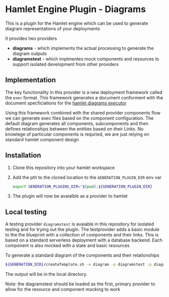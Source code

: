 # Hamlet Engine Plugin - Diagrams

This is a plugin for the Hamlet engine which can be used to generate diagram representations of your deployments

It provides two providers

- **diagrams** - which implements the actual processing to generate the diagram outputs
- **diagramstest** - which implmentes mock components and resources to support isolated development from other providers

## Implementation

The key functionality in this provider is a new deployment framework called the `exec` format. This framework generates a document conforment with the document specficiations for the [hamlet diagrams executor](https://github.com/hamlet-io/executor-diagrams/)

Using this framework combined with the shared provider components flow we can generate exec files based on the component configuration. The default diagram generates all components, subcomponents and then defines relationships between the entities based on their Links. No knowlege of particular components is requried, we are just relying on standard hamlet component design


## Installation

1. Clone this repository into your hamlet workspace
2. Add the pth to the cloned location to the `GENERATION_PLUGIN_DIR` env var

    ```bash
    export GENERATION_PLUGINS_DIR="$(pwd);${GENERATION_PLUGIN_DIR}
    ```

3. The plugin will now be avaialble as a provider to hamlet

## Local testing

A testing provider `diagramstest` is avaiable in this repository for isolated testing and for trying out the plugin. The testprovider adds a basic module to the the blueprint with a collection of components and their links. This is based on a standard serverless deployment with a database backend. Each component is also mocked with a state and basic resources

To generate a standard diagram of the components and their relationships

```bash
${GENERATION_DIR}/createTemplate.sh -e diagram -p diagramstest -p diagrams -o ./ -i mock
```

The output will be in the local directory.

Note: the diagramstest should be loaded as the first, primary provider to allow for the resource and component mocking to work
